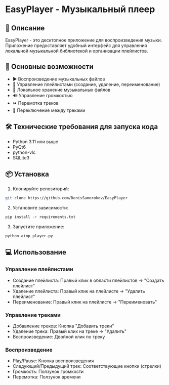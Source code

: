 # EasyPlayer - Музыкальный плеер

## 📝 Описание
EasyPlayer - это десктопное приложение для воспроизведения музыки. Приложение предоставляет удобный интерфейс для управления локальной музыкальной библиотекой и организации плейлистов.

## 🚀 Основные возможности
- ▶️ Воспроизведение музыкальных файлов
- 📂 Управление плейлистами (создание, удаление, переименование)
- 📁 Локальное хранение музыкальных файлов
- 🔊 Управление громкостью
- ⏩ Перемотка треков
- 🎵 Переключение между треками

## 🛠 Технические требования для запуска кода
- Python 3.11 или выше
- PyQt6
- python-vlc
- SQLite3

## 📦 Установка

1. Клонируйте репозиторий:
```bash
git clone https://github.com/DenisSamorokov/EasyPlayer
```

2. Установите зависимости:
```bash
pip install -r requirements.txt
```

3. Запустите приложение:
```bash
python aimp_player.py
```

## 💻 Использование

### Управление плейлистами
- Создание плейлиста: Правый клик в области плейлистов → "Создать плейлист"
- Удаление плейлиста: Правый клик на плейлисте → "Удалить плейлист"
- Переименование: Правый клик на плейлисте → "Переименовать"

### Управление треками
- Добавление треков: Кнопка "Добавить треки"
- Удаление трека: Правый клик на треке → "Удалить"
- Воспроизведение: Двойной клик по треку

### Воспроизведение
- Play/Pause: Кнопка воспроизведения
- Следующий/Предыдущий трек: Соответствующие кнопки (стрелки)
- Громкость: Ползунок громкости
- Перемотка: Ползунок времени
